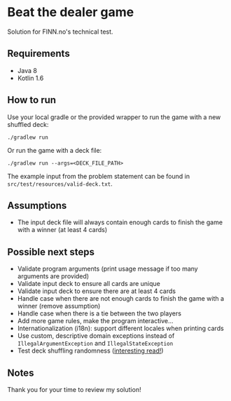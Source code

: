 # Beat the dealer game
Solution for FINN.no's technical test.

## Requirements
- Java 8
- Kotlin 1.6

## How to run
Use your local gradle or the provided wrapper to run the game with a new shuffled deck:
```
./gradlew run
```
Or run the game with a deck file:
```
./gradlew run --args=<DECK_FILE_PATH>
```
The example input from the problem statement can be found in `src/test/resources/valid-deck.txt`.

## Assumptions
- The input deck file will always contain enough cards to finish the game with a winner (at least 4 cards)

## Possible next steps
- Validate program arguments (print usage message if too many arguments are provided)
- Validate input deck to ensure all cards are unique
- Validate input deck to ensure there are at least 4 cards
- Handle case when there are not enough cards to finish the game with a winner (remove assumption)
- Handle case when there is a tie between the two players
- Add more game rules, make the program interactive...
- Internationalization (i18n): support different locales when printing cards
- Use custom, descriptive domain exceptions instead of `IllegalArgumentException` and `IllegalStateException`
- Test deck shuffling randomness ([interesting read!](https://softwareengineering.stackexchange.com/a/147142/282413))

## Notes
Thank you for your time to review my solution!
